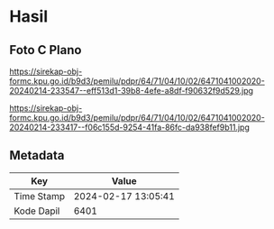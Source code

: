 # Hasil

## Foto C Plano

https://sirekap-obj-formc.kpu.go.id/b9d3/pemilu/pdpr/64/71/04/10/02/6471041002020-20240214-233547--eff513d1-39b8-4efe-a8df-f90632f9d529.jpg

https://sirekap-obj-formc.kpu.go.id/b9d3/pemilu/pdpr/64/71/04/10/02/6471041002020-20240214-233417--f06c155d-9254-41fa-86fc-da938fef9b11.jpg


## Metadata

| Key        | Value               |
| ---------- | ------------------- |
| Time Stamp | 2024-02-17 13:05:41 |
| Kode Dapil | 6401                |



